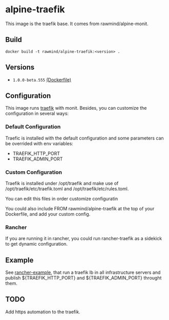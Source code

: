 alpine-traefik
==============

This image is the traefik base. It comes from rawmind/alpine-monit.

## Build

```
docker build -t rawmind/alpine-traefik:<version> .
```

## Versions

- `1.0.0-beta.555` [(Dockerfile)](https://github.com/rawmind0/alpine-traefik/blob/master/Dockerfile)


## Configuration

This image runs [traefik][traefik] with monit. Besides, you can customize the configuration in several ways:

### Default Configuration

Traefic is installed with the default configuration and some parameters can be overrided with env variables:

- TRAEFIK_HTTP_PORT
- TRAEFIK_ADMIN_PORT

### Custom Configuration

Traefik is installed under /opt/traefik and make use of /opt/traefik/etc/traefik.toml and /opt/traefik/etc/rules.toml.

You can edit this files in order customize configuratin

You could also include FROM rawmind/alpine-traefik at the top of your Dockerfile, and add your custom config.

### Rancher

If you are running it in rancher, you could run rancher-traefik as a sidekick to get dynamic configuration.


## Example

See [rancher-example][rancher-example], that run a traefik lb in all infrastructure servers and publish ${TRAEFIK_HTTP_PORT} and ${TRAEFIK_ADMIN_PORT} throught them.


## TODO

Add https automation to the traefik.


[traefik]: https://github.com/containous/traefik
[rancher-traefik]: https://hub.docker.com/r/rawmind/rancher-traefik/
[rancher-example]: https://github.com/rawmind0/alpine-traefik/tree/master/rancher
